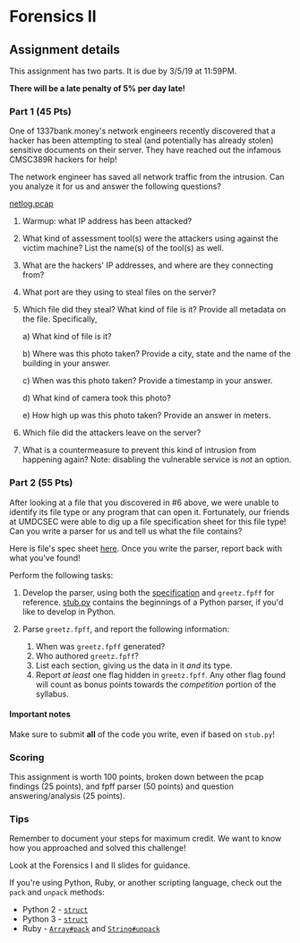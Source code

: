 # Forensics II

## Assignment details

This assignment has two parts. It is due by 3/5/19 at 11:59PM.

**There will be a late penalty of 5% per day late!**

### Part 1 (45 Pts)

One of 1337bank.money's network engineers recently discovered that a hacker has been attempting to steal (and potentially has already stolen) sensitive documents on their server. They have reached out the infamous CMSC389R hackers for help!

The network engineer has saved all network traffic from the intrusion. Can you analyze it for us and answer the following questions?

[netlog.pcap](netlog.pcap)

1. Warmup: what IP address has been attacked?

2. What kind of assessment tool(s) were the attackers using against the victim machine? List the name(s) of the tool(s) as well.

3. What are the hackers' IP addresses, and where are they connecting from?

4. What port are they using to steal files on the server?

5. Which file did they steal? What kind of file is it? Provide all metadata on the file. Specifically, 

    a) What kind of file is it?

    b) Where was this photo taken? Provide a city, state and the name of the building in your answer.

    c) When was this photo taken? Provide a timestamp in your answer.

    d) What kind of camera took this photo?

    e) How high up was this photo taken? Provide an answer in meters.

6. Which file did the attackers leave on the server?

7. What is a countermeasure to prevent this kind of intrusion from happening again? Note: disabling the vulnerable service is *not* an option.

### Part 2 (55 Pts)

After looking at a file that you discovered in #6 above, we were unable to identify its file type or any program that can open it. Fortunately, our friends at UMDCSEC were able to dig up a file specification sheet for this file type! Can you write a parser for us and tell us what the file contains?

Here is file's spec sheet [here](fpff-spec.md). Once you write the parser, report back with what you've found!

Perform the following tasks:

1. Develop the parser, using both the
[specification](fpff-spec.md) and
`greetz.fpff` for reference. [stub.py](stub.py) contains the beginnings of a Python parser, if
you'd like to develop in Python.

2. Parse `greetz.fpff`, and report the following information:
    1. When was `greetz.fpff` generated?
    2. Who authored `greetz.fpff`?
    4. List each section, giving us the data in it *and* its type.
    5. Report *at least* one flag hidden in `greetz.fpff`. Any other flag found will count as bonus points towards the *competition* portion of the syllabus. 

#### Important notes

Make sure to submit **all** of the code you write, even if based on `stub.py`!

### Scoring

This assignment is worth 100 points, broken down between the pcap findings (25 points), and fpff parser (50 points) and question answering/analysis (25 points).

### Tips

Remember to document your steps for maximum credit. We want to know how you approached and solved this challenge!

Look at the Forensics I and II slides for guidance.

If you're using Python, Ruby, or another scripting language, check out the `pack` and `unpack`
methods:

* Python 2 - [`struct`](https://docs.python.org/2/library/struct.html)
* Python 3 - [`struct`](https://docs.python.org/3.5/library/struct.html)
* Ruby - [`Array#pack`](https://ruby-doc.org/core-2.5.0/Array.html#method-i-pack) and
[`String#unpack`](https://ruby-doc.org/core-2.5.0/String.html#method-i-unpack)
